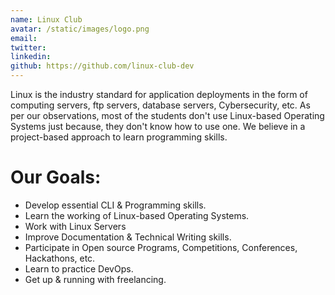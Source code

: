 ```yaml
---
name: Linux Club
avatar: /static/images/logo.png
email: 
twitter: 
linkedin: 
github: https://github.com/linux-club-dev
---
```


Linux is the industry standard for application deployments in the form of computing servers, ftp servers, database servers, Cybersecurity, etc. As per our observations, most of the students don't use Linux-based Operating Systems just because, they don't know how to use one. We believe in a project-based approach to learn programming skills. 

# Our Goals:
- Develop essential CLI & Programming skills.
- Learn the working of Linux-based Operating Systems.
- Work with Linux Servers
- Improve Documentation & Technical Writing skills.
- Participate in Open source Programs, Competitions, Conferences, Hackathons, etc.
- Learn to practice DevOps.
- Get up & running with freelancing.
